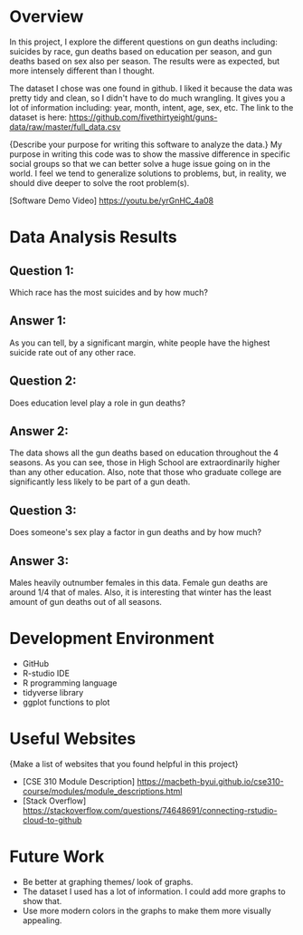 # Overview

In this project, I explore the different questions on gun deaths including: suicides by race, gun deaths based on education per season, and gun deaths based on sex also per season. The results were as expected, but more intensely different than I thought.

The dataset I chose was one found in github. I liked it because the data was pretty tidy and clean, so I didn't have to do much wrangling. It gives you a lot of information including: year, month, intent, age, sex, etc. The link to the dataset is here:
https://github.com/fivethirtyeight/guns-data/raw/master/full_data.csv

{Describe your purpose for writing this software to analyze the data.}
My purpose in writing this code was to show the massive difference in specific social groups so that we can better solve a huge issue going on in the world. I feel we tend to generalize solutions to problems, but, in reality, we should dive deeper to solve the root problem(s).

[Software Demo Video] https://youtu.be/yrGnHC_4a08

# Data Analysis Results

## Question 1:
Which race has the most suicides and by how much?

## Answer 1:
As you can tell, by a significant margin, white people have the highest suicide rate out of any other race.

## Question 2:
Does education level play a role in gun deaths?

## Answer 2:
The data shows all the gun deaths based on education throughout the 4 seasons. As you can see, those in High School are extraordinarily higher than any other education. Also, note that those who graduate college are significantly less likely to be part of a gun death.

## Question 3:
Does someone's sex play a factor in gun deaths and by how much?

## Answer 3:

Males heavily outnumber females in this data. Female gun deaths are around 1/4 that of males. Also, it is interesting that winter has the least amount of gun deaths out of all seasons. 

# Development Environment

* GitHub
* R-studio IDE
* R programming language
* tidyverse library
* ggplot functions to plot

# Useful Websites

{Make a list of websites that you found helpful in this project}
* [CSE 310 Module Description] https://macbeth-byui.github.io/cse310-course/modules/module_descriptions.html
* [Stack Overflow] https://stackoverflow.com/questions/74648691/connecting-rstudio-cloud-to-github

# Future Work

* Be better at graphing themes/ look of graphs.
* The dataset I used has a lot of information. I could add more graphs to show that.
* Use more modern colors in the graphs to make them more visually appealing.

